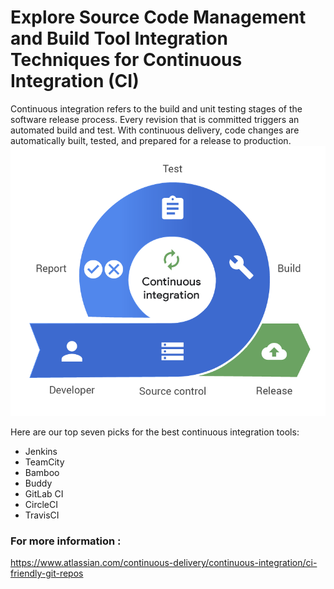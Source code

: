 # Explore Source Code Management and Build Tool Integration Techniques for Continuous Integration (CI)
Continuous integration refers to the build and unit testing stages of the software release process. Every revision that is committed triggers an automated build and test. With continuous delivery, code changes are automatically built, tested, and prepared for a release to production.
![](Images/ci.png)

Here are our top seven picks for the best continuous integration tools:
- Jenkins
- TeamCity
- Bamboo
- Buddy
- GitLab CI
- CircleCI
- TravisCI

### For more information :
https://www.atlassian.com/continuous-delivery/continuous-integration/ci-friendly-git-repos